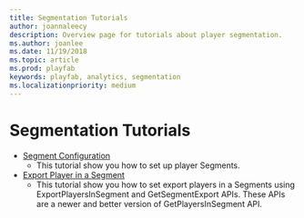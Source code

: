 ```yaml
---
title: Segmentation Tutorials
author: joannaleecy
description: Overview page for tutorials about player segmentation.
ms.author: joanlee
ms.date: 11/19/2018
ms.topic: article
ms.prod: playfab
keywords: playfab, analytics, segmentation
ms.localizationpriority: medium
---
```


# Segmentation Tutorials

- [Segment Configuration](segment-configuration.md)
    *	This tutorial show you how to set up player Segments.
- [Export Player in a Segment](export-players-in-a-segment.md)
    *	This tutorial show you how to set export players in a Segments using ExportPlayersInSegment and GetSegmentExport APIs. These APIs are a newer and better version of GetPlayersInSegment API.
 
